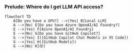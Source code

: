 ### Prelude: Where do I get LLM API access?

```mermaid {scale: 0.8}
flowchart TD
    A[Do you have a GPU?] -->|Yes| B[Local LLM]
    A -->|No| E[Do you have Azure OpenAI/AI Foundry?]
    E -->|Yes| F[Azure OpenAI/AI Foundry]
    E -->|No| G[Do you have GitHub Copilot?]
    G -->|Yes| I([GitHub Copilot Chat Models in VS Code])
    G -->|Yes| H([GitHub Models])
    G -->|No| K[😢]
```
